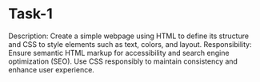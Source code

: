 # Task-1

Description: Create a simple webpage using HTML to define its structure and CSS to style elements such as text, colors, and layout. Responsibility: Ensure semantic HTML markup for accessibility and search engine optimization (SEO). Use CSS responsibly to maintain consistency and enhance user experience.